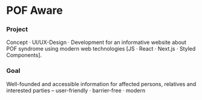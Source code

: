 # POF Aware

### Project

Concept · UI/UX-Design · Development for an informative website about POF syndrome using modern web technologies [JS · React · Next.js · Styled Components].

### Goal
Well-founded and accessible information for affected persons, relatives and interested parties – user-friendly · barrier-free · modern
